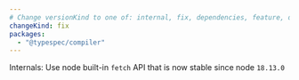 ```yaml
---
# Change versionKind to one of: internal, fix, dependencies, feature, deprecation, breaking
changeKind: fix
packages:
  - "@typespec/compiler"
---
```


Internals: Use node built-in `fetch` API that is now stable since node `18.13.0`

